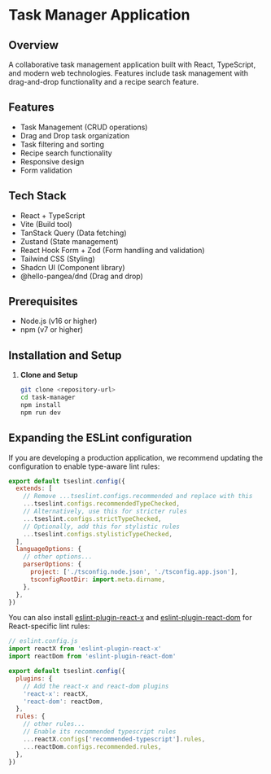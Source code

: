 # Task Manager Application

## Overview
A collaborative task management application built with React, TypeScript, and modern web technologies. Features include task management with drag-and-drop functionality and a recipe search feature.

## Features
- Task Management (CRUD operations)
- Drag and Drop task organization
- Task filtering and sorting
- Recipe search functionality
- Responsive design
- Form validation

## Tech Stack
- React + TypeScript
- Vite (Build tool)
- TanStack Query (Data fetching)
- Zustand (State management)
- React Hook Form + Zod (Form handling and validation)
- Tailwind CSS (Styling)
- Shadcn UI (Component library)
- @hello-pangea/dnd (Drag and drop)

## Prerequisites
- Node.js (v16 or higher)
- npm (v7 or higher)

## Installation and Setup

1. **Clone and Setup**
   ```bash
   git clone <repository-url>
   cd task-manager
   npm install
   npm run dev
   ```

## Expanding the ESLint configuration

If you are developing a production application, we recommend updating the configuration to enable type-aware lint rules:

```js
export default tseslint.config({
  extends: [
    // Remove ...tseslint.configs.recommended and replace with this
    ...tseslint.configs.recommendedTypeChecked,
    // Alternatively, use this for stricter rules
    ...tseslint.configs.strictTypeChecked,
    // Optionally, add this for stylistic rules
    ...tseslint.configs.stylisticTypeChecked,
  ],
  languageOptions: {
    // other options...
    parserOptions: {
      project: ['./tsconfig.node.json', './tsconfig.app.json'],
      tsconfigRootDir: import.meta.dirname,
    },
  },
})
```

You can also install [eslint-plugin-react-x](https://github.com/Rel1cx/eslint-react/tree/main/packages/plugins/eslint-plugin-react-x) and [eslint-plugin-react-dom](https://github.com/Rel1cx/eslint-react/tree/main/packages/plugins/eslint-plugin-react-dom) for React-specific lint rules:

```js
// eslint.config.js
import reactX from 'eslint-plugin-react-x'
import reactDom from 'eslint-plugin-react-dom'

export default tseslint.config({
  plugins: {
    // Add the react-x and react-dom plugins
    'react-x': reactX,
    'react-dom': reactDom,
  },
  rules: {
    // other rules...
    // Enable its recommended typescript rules
    ...reactX.configs['recommended-typescript'].rules,
    ...reactDom.configs.recommended.rules,
  },
})
```
